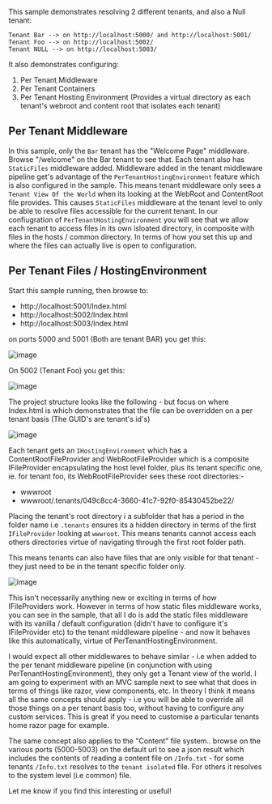 This sample demonstrates resolving 2 different tenants, and also a Null tenant:

```
Tenant Bar --> on http://localhost:5000/ and http://localhost:5001/
Tenant Foo --> on http://localhost:5002/
Tenant NULL --> on http://localhost:5003/
```

It also demonstrates configuring:

1. Per Tenant Middleware
2. Per Tenant Containers
3. Per Tenant Hosting Environment (Provides a virtual directory as each tenant's webroot and content root that isolates each tenant)

## Per Tenant Middleware

In this sample, only the `Bar` tenant has the "Welcome Page" middleware. Browse "/welcome" on the Bar tenant to see that.
Each tenant also has `StaticFiles` middleware added. Middleware added in the tenant middleware pipeline get's advantage of the `PerTenantHostingEnvironment` feature which is also configured in the sample. This means tenant middleware only sees a `Tenant View Of the World` when its looking at the WebRoot and ContentRoot file provides. This causes `StaticFiles` middleware at the tenant level to only be able to resolve files accessible for the current tenant. In our confiugration of `PerTenantHostingEnvironment` you will see that we allow each tenant to access files in its own isloated directory, in composite with files in the hosts / common directory. In terms of how you set this up and where the files can actually live is open to configuration.

## Per Tenant Files / HostingEnvironment

Start this sample running, then browse to:

- http://localhost:5001/Index.html
- http://localhost:5002/Index.html
- http://localhost:5003/Index.html

on ports 5000 and 5001 (Both are tenant BAR) you get this:

![image](https://user-images.githubusercontent.com/3176632/28713866-d240b8c2-7388-11e7-932c-a638cfa7514f.png)

On 5002 (Tenant Foo) you get this: 

![image](https://user-images.githubusercontent.com/3176632/28713886-e702d45c-7388-11e7-85c4-d8d052667a3a.png)

The project structure looks like the following - but focus on where Index.html is which demonstrates that the file can be overridden on a per tenant basis (The GUID's are tenant's id's)

![image](https://user-images.githubusercontent.com/3176632/28713742-4b6ef37c-7388-11e7-9214-41988fafdbba.png)

Each tenant gets an `IHostingEnvironment` which has a ContentRootFileProvider and WebRootFileProvider which is a composite IFileProvider encapsulating the host level folder, plus its tenant specific one, ie. for tenant foo, its WebRootFileProvider sees these root directories:-

- wwwroot
- wwwroot/.tenants/049c8cc4-3660-41c7-92f0-85430452be22/

Placing the tenant's root directory i a subfolder that has a period in the folder name i.e `.tenants` ensures its a hidden directory in terms of the first `IFileProvider` looking at `wwwroot`. This means tenants cannot access each others directories virtue of navigating through the first root folder path.

This means tenants can also have files that are only visible for that tenant - they just need to be in the tenant specific folder only.

![image](https://user-images.githubusercontent.com/3176632/28714079-ae16fd02-7389-11e7-8717-ad6c7a8a96ad.png)

This isn't necessarily anything new or exciting in terms of how IFileProviders work. However in terms of how static files middleware works, you can see in the sample, that all I do is add the static files middleware with its vanilla / default configuration (didn't have to configure it's IFileProvider etc) to the tenant middleware pipeline - and now it behaves like this automatically, virtue of PerTenantHostingEnvironment. 

I would expect all other middlewares to behave similar - i.e when added to the per tenant middleware pipeline (in conjunction with using PerTenantHostingEnvironment), they only get a Tenant view of the world. 
I am going to experiment with an MVC sample next to see what that does in terms of things like razor, view components, etc. In theory I think it means all the same concepts should apply - i.e you will be able to override all those things on a per tenant basis too, without having to configure any custom services. This is great if you need
to customise a particular tenants home razor page for example.

The same concept also applies to the "Content" file system.. browse on the various ports (5000-5003) on the default url to see a json result which includes the contents of reading a content file on `/Info.txt` - for some tenants `/Info.txt` resolves to the `tenant isolated` file. For others it resolves to the system level (i.e common) file.

Let me know if you find this interesting or useful!



